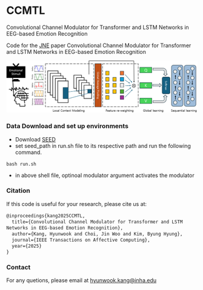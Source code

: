 # CCMTL
Convolutional Channel Modulator for Transformer and LSTM Networks in EEG-based Emotion Recognition

Code for the [JNE](https://ieeexplore.ieee.org/xpl/RecentIssue.jsp?punumber=5165369) paper Convolutional Channel Modulator for Transformer and LSTM Networks in EEG-based Emotion Recognition

<p align="center">
  <img width="800" src="CCMTL.png">
</p>

### Data Download and set up environments

 - Download [SEED](https://bcmi.sjtu.edu.cn/home/seed/seed-iv.html)
 - set seed_path in run.sh file to its respective path and run the following command.

```
bash run.sh
```

- in above shell file, optinoal modulator argument activates the modulator

### Citation

If this code is useful for your research, please cite us at:

```
@inproceedings{kang2025CCMTL,
  title={Convolutional Channel Modulator for Transformer and LSTM Networks in EEG-based Emotion Recognition},
  author={Kang, Hyunwook and Choi, Jin Woo and Kim, Byung Hyung},
  journal={IEEE Transactions on Affective Computing},
  year={2025}
}
```

### Contact

For any quetions, please email at [hyunwook.kang@inha.edu](mailto:hyunwook.kang@inha.edu)
